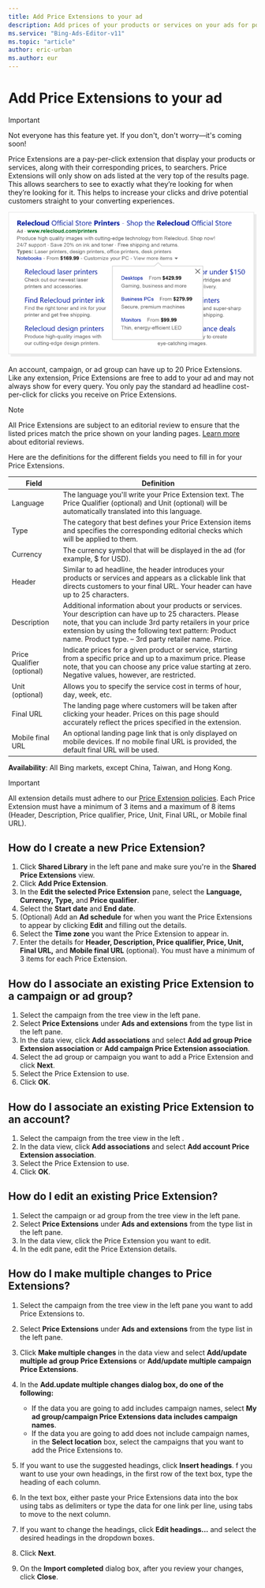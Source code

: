 ```yaml
---
title: Add Price Extensions to your ad
description: Add prices of your products or services on your ads for potential customers.
ms.service: "Bing-Ads-Editor-v11"
ms.topic: "article"
author: eric-urban
ms.author: eur
---
```


# Add Price Extensions to your ad

> [!IMPORTANT]
> Not everyone has this feature yet. If you don't, don't worry—it's coming soon!

Price Extensions are a pay-per-click extension that display your products or services, along with their corresponding prices, to searchers. Price Extensions will only show on ads listed at the very top of the results page. This allows searchers to see to exactly what they’re looking for when they’re looking for it. This helps to increase your clicks and drive potential customers straight to your converting experiences.

![Price Extensions](../images/BA_Conc_Extension_Price.png)

An account, campaign, or ad group can have up to 20 Price Extensions. Like any extension, Price Extensions are free to add to your ad and may not always show for every query. You only pay the standard ad headline cost-per-click for clicks you receive on Price Extensions.

> [!NOTE]
> All Price Extensions are subject to an editorial review to ensure that the listed prices match the price shown on your landing pages. [Learn more](https://go.microsoft.com/fwlink?LinkId=746651) about editorial reviews.

Here are the definitions for the different fields you need to fill in for your Price Extensions.

|Field|Definition|
|---|---|
|Language|The language you'll write your Price Extension text. The Price Qualifier (optional) and Unit (optional) will be automatically translated into this language.|
|Type|The category that best defines your Price Extension items and specifies the corresponding editorial checks which will be applied to them.|
|Currency|The currency symbol that will be displayed in the ad (for example, $ for USD).|
|Header|Similar to ad headline, the header introduces your products or services and appears as a clickable link that directs customers to your final URL. Your header can have up to 25 characters.|
|Description|Additional information about your products or services. Your description can have up to 25 characters. Please note, that you can include 3rd party retailers in your price extension by using the following text pattern: Product name. Product type. – 3rd party retailer name. Price.|
|Price Qualifier (optional)|Indicate prices for a given product or service, starting from a specific price and up to a maximum price. Please note, that you can choose any price value starting at zero. Negative values, however, are restricted.|
|Unit (optional)|Allows you to specify the service cost in terms of hour, day, week, etc.|
|Final URL|The landing page where customers will be taken after clicking your header. Prices on this page should accurately reflect the prices specified in the extension.|
|Mobile final URL|An optional landing page link that is only displayed on mobile devices. If no mobile final URL is provided, the default final URL will be used.|

**Availability**: All Bing markets, except China, Taiwan, and Hong Kong.

> [!IMPORTANT]
> All extension details must adhere to our [Price Extension policies](https://go.microsoft.com/fwlink?LinkId=746651).
> Each Price Extension must have a minimum of 3 items and a maximum of 8 items (Header, Description, Price qualifier, Price, Unit, Final URL, or Mobile final URL).

## How do I create a new Price Extension?
1. Click **Shared Library** in the left pane and make sure you're in the **Shared Price Extensions** view.
1. Click **Add Price Extension**.
1. In the **Edit the selected Price Extension** pane, select the **Language, Currency, Type,** and **Price qualifier**.
1. Select the **Start date** and **End date**.
1. (Optional) Add an **Ad schedule** for when you want the Price Extensions to appear by clicking **Edit** and filling out the details.
1. Select the **Time zone** you want the Price Extension to appear in.
1. Enter the details for **Header, Description, Price qualifier, Price, Unit, Final URL,** and **Mobile final URL** (optional). You must have a minimum of 3 items for each Price Extension.

## How do I associate an existing Price Extension to a campaign or ad group?
1. Select the campaign from the tree view in the left pane.
1. Select **Price Extensions** under **Ads and extensions** from the type list in the left pane.
1. In the data view, click **Add associations** and select **Add ad group Price Extension association** or **Add campaign Price Extension association**.
1. Select the ad group or campaign you want to add a Price Extension and click **Next**.
1. Select the Price Extension to use.
1. Click **OK**.

## How do I associate an existing Price Extension to an account?
1. Select the campaign from the tree view in the left .
1. In the data view, click **Add associations** and select **Add account Price Extension association**.
1. Select the Price Extension to use.
1. Click **OK**.

## How do I edit an existing Price Extension?
1. Select the campaign or ad group from the tree view in the left pane.
1. Select **Price Extensions** under **Ads and extensions** from the type list in the left pane.
1. In the data view, click the Price Extension you want to edit.
1. In the edit pane, edit the Price Extension details.

## How do I make multiple changes to Price Extensions?
1. Select the campaign from the tree view in the left pane you want to add Price Extensions to.
1. Select **Price Extensions** under **Ads and extensions** from the type list in the left pane.
1. Click **Make multiple changes** in the data view and select **Add/update multiple ad group Price Extensions** or **Add/update multiple campaign Price Extensions**.
1. In the **Add.update multiple changes dialog box, do one of the following:**
   - If the data you are going to add includes campaign names, select **My ad group/campaign Price Extensions data includes campaign names**.
   - If the data you are going to add does not include campaign names, in the **Select location** box, select the campaigns that you want to add the Price Extensions to.

1. If you want to use the suggested headings, click **Insert headings**. f you want to use your own headings, in the first row of the text box, type the heading of each column.
1. In the text box, either paste your Price Extensions data into the box using tabs as delimiters or type the data for one link per line, using tabs to move to the next column.
1. If you want to change the headings, click **Edit headings...** and select the desired headings in the dropdown boxes.
1. Click **Next**.
1. On the **Import completed** dialog box, after you review your changes, click **Close**.

 

